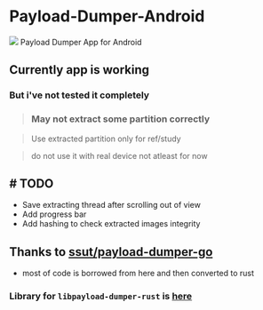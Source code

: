 # Payload-Dumper-Android
<img src="https://github.com/rajmani7584/Payload-Dumper-Android/blob/main/app/src/main/ic_launcher-playstore.png?raw=true"/>
Payload Dumper App for Android

## Currently app is working

### But i've not tested it completely

>### May not extract some partition correctly

> Use extracted partition only for ref/study

> do not use it with real device not atleast for now


## # TODO
+ Save extracting thread after scrolling out of view
+ Add progress bar
+ Add hashing to check extracted images integrity

## Thanks to <a href="https://github.com/ssut/payload-dumper-go">ssut/payload-dumper-go</a>

- most of code is borrowed from here and then converted to rust

### Library for `libpayload-dumper-rust` is <a href="https://github.com/rajmani7584/libpayload-dumper-android-rust">here</a>